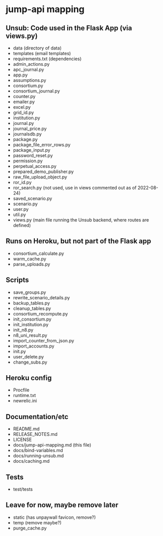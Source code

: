 # jump-api mapping

## Unsub: Code used in the Flask App (via views.py)

- data (directory of data)
- templates (email templates)
- requirements.txt (dependencies)
- admin_actions.py
- apc_journal.py
- app.py
- assumptions.py
- consortium.py
- consortium_journal.py
- counter.py
- emailer.py
- excel.py
- grid_id.py
- institution.py
- journal.py
- journal_price.py
- journalsdb.py
- package.py
- package_file_error_rows.py
- package_input.py
- password_reset.py
- permission.py
- perpetual_access.py
- prepared_demo_publisher.py
- raw_file_upload_object.py
- ror_id.py
- ror_search.py (not used, use in views commented out as of 2022-08-24)
- saved_scenario.py
- scenario.py
- user.py
- util.py
- views.py (main file running the Unsub backend, where routes are defined)

## Runs on Heroku, but not part of the Flask app

- consortium_calculate.py
- warm_cache.py
- parse_uploads.py

## Scripts

- save_groups.py
- rewrite_scenario_details.py
- backup_tables.py
- cleanup_tables.py
- consortium_recompute.py
- init_consortium.py
- init_institution.py
- init_n8.py
- n8_uni_result.py
- import_counter_from_json.py
- import_accounts.py
- init.py
- user_delete.py
- change_subs.py

## Heroku config

- Procfile
- runtime.txt
- newrelic.ini

## Documentation/etc

- README.md
- RELEASE_NOTES.md
- LICENSE
- docs/jump-api-mapping.md (this file)
- docs/bind-variables.md
- docs/running-unsub.md
- docs/caching.md

## Tests

- test/tests

## Leave for now, maybe remove later

- static (has unpaywall favicon, remove?)
- temp (remove maybe?)
- purge_cache.py
